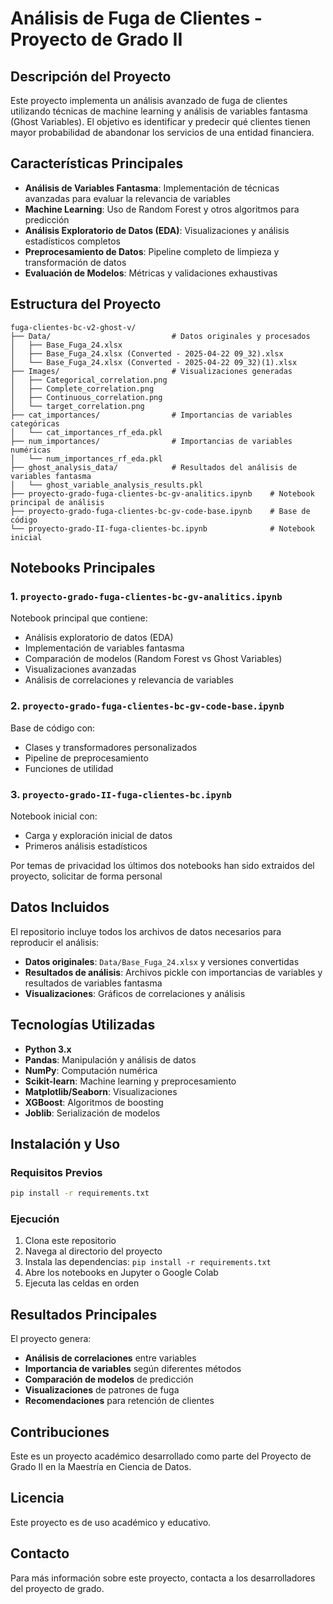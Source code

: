 # Análisis de Fuga de Clientes - Proyecto de Grado II

## Descripción del Proyecto

Este proyecto implementa un análisis avanzado de fuga de clientes utilizando técnicas de machine learning y análisis de variables fantasma (Ghost Variables). El objetivo es identificar y predecir qué clientes tienen mayor probabilidad de abandonar los servicios de una entidad financiera.

## Características Principales

- **Análisis de Variables Fantasma**: Implementación de técnicas avanzadas para evaluar la relevancia de variables
- **Machine Learning**: Uso de Random Forest y otros algoritmos para predicción
- **Análisis Exploratorio de Datos (EDA)**: Visualizaciones y análisis estadísticos completos
- **Preprocesamiento de Datos**: Pipeline completo de limpieza y transformación de datos
- **Evaluación de Modelos**: Métricas y validaciones exhaustivas

## Estructura del Proyecto

```
fuga-clientes-bc-v2-ghost-v/
├── Data/                           # Datos originales y procesados
│   ├── Base_Fuga_24.xlsx
│   ├── Base_Fuga_24.xlsx (Converted - 2025-04-22 09_32).xlsx
│   └── Base_Fuga_24.xlsx (Converted - 2025-04-22 09_32)(1).xlsx
├── Images/                         # Visualizaciones generadas
│   ├── Categorical_correlation.png
│   ├── Complete_correlation.png
│   ├── Continuous_correlation.png
│   └── target_correlation.png
├── cat_importances/                # Importancias de variables categóricas
│   └── cat_importances_rf_eda.pkl
├── num_importances/                # Importancias de variables numéricas
│   └── num_importances_rf_eda.pkl
├── ghost_analysis_data/            # Resultados del análisis de variables fantasma
│   └── ghost_variable_analysis_results.pkl
├── proyecto-grado-fuga-clientes-bc-gv-analitics.ipynb    # Notebook principal de análisis
├── proyecto-grado-fuga-clientes-bc-gv-code-base.ipynb    # Base de código
└── proyecto-grado-II-fuga-clientes-bc.ipynb              # Notebook inicial
```

## Notebooks Principales

### 1. `proyecto-grado-fuga-clientes-bc-gv-analitics.ipynb`
Notebook principal que contiene:
- Análisis exploratorio de datos (EDA)
- Implementación de variables fantasma
- Comparación de modelos (Random Forest vs Ghost Variables)
- Visualizaciones avanzadas
- Análisis de correlaciones y relevancia de variables

### 2. `proyecto-grado-fuga-clientes-bc-gv-code-base.ipynb`
Base de código con:
- Clases y transformadores personalizados
- Pipeline de preprocesamiento
- Funciones de utilidad

### 3. `proyecto-grado-II-fuga-clientes-bc.ipynb`
Notebook inicial con:
- Carga y exploración inicial de datos
- Primeros análisis estadísticos

Por temas de privacidad los últimos dos notebooks han sido extraidos del proyecto, solicitar de forma personal
## Datos Incluidos

El repositorio incluye todos los archivos de datos necesarios para reproducir el análisis:

- **Datos originales**: `Data/Base_Fuga_24.xlsx` y versiones convertidas
- **Resultados de análisis**: Archivos pickle con importancias de variables y resultados de variables fantasma
- **Visualizaciones**: Gráficos de correlaciones y análisis

## Tecnologías Utilizadas

- **Python 3.x**
- **Pandas**: Manipulación y análisis de datos
- **NumPy**: Computación numérica
- **Scikit-learn**: Machine learning y preprocesamiento
- **Matplotlib/Seaborn**: Visualizaciones
- **XGBoost**: Algoritmos de boosting
- **Joblib**: Serialización de modelos

## Instalación y Uso

### Requisitos Previos
```bash
pip install -r requirements.txt
```

### Ejecución
1. Clona este repositorio
2. Navega al directorio del proyecto
3. Instala las dependencias: `pip install -r requirements.txt`
4. Abre los notebooks en Jupyter o Google Colab
5. Ejecuta las celdas en orden

## Resultados Principales

El proyecto genera:
- **Análisis de correlaciones** entre variables
- **Importancia de variables** según diferentes métodos
- **Comparación de modelos** de predicción
- **Visualizaciones** de patrones de fuga
- **Recomendaciones** para retención de clientes

## Contribuciones

Este es un proyecto académico desarrollado como parte del Proyecto de Grado II en la Maestría en Ciencia de Datos.

## Licencia

Este proyecto es de uso académico y educativo.

## Contacto

Para más información sobre este proyecto, contacta a los desarrolladores del proyecto de grado. 
